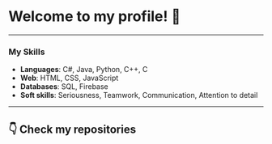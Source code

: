 # Welcome to my profile! 👋

---

### My Skills
- **Languages**: C#, Java, Python, C++, C
- **Web**: HTML, CSS, JavaScript
- **Databases**: SQL, Firebase
- **Soft skills**: Seriousness, Teamwork, Communication, Attention to detail

---

## 👇 Check my repositories
